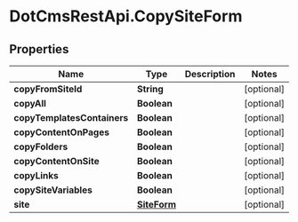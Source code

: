 # DotCmsRestApi.CopySiteForm

## Properties

Name | Type | Description | Notes
------------ | ------------- | ------------- | -------------
**copyFromSiteId** | **String** |  | [optional] 
**copyAll** | **Boolean** |  | [optional] 
**copyTemplatesContainers** | **Boolean** |  | [optional] 
**copyContentOnPages** | **Boolean** |  | [optional] 
**copyFolders** | **Boolean** |  | [optional] 
**copyContentOnSite** | **Boolean** |  | [optional] 
**copyLinks** | **Boolean** |  | [optional] 
**copySiteVariables** | **Boolean** |  | [optional] 
**site** | [**SiteForm**](SiteForm.md) |  | [optional] 


